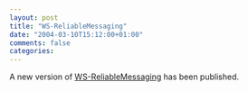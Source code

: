 ```yaml
---
layout: post
title: "WS-ReliableMessaging"
date: "2004-03-10T15:12:00+01:00"
comments: false
categories: 
---
```


<p>A new version of <a href="http://www-106.ibm.com/developerworks/library/ws-rm/">WS-ReliableMessaging</a> has been published.</p>


